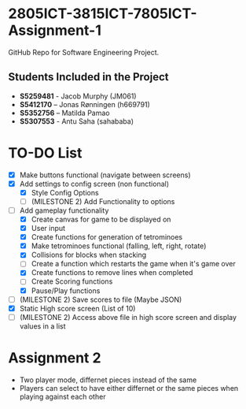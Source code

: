# 2805ICT-3815ICT-7805ICT-Assignment-1
GitHub Repo for Software Engineering Project.

## Students Included in the Project

 - **S5259481** - Jacob Murphy (JM061)
 - **S5412170** – Jonas Rønningen (h669791)
 - **S5352756** – Matilda Pamao 
 - **S5307553** - Antu Saha (sahababa)


# TO-DO List
- [x] Make buttons functional (navigate between screens)
- [x] Add settings to config screen (non functional)
  - [x] Style Config Options
  - [ ] (MILESTONE 2) Add Functionality to options 
- [ ] Add gameplay functionality
  - [x] Create canvas for game to be displayed on
  - [x] User input
  - [x] Create functions for generation of tetrominoes
  - [x] Make tetrominoes functional (falling, left, right, rotate)
  - [x] Collisions for blocks when stacking
  - [ ] Create a function which restarts the game when it's game over
  - [x] Create functions to remove lines when completed
  - [ ] Create Scoring functions
  - [x] Pause/Play functions
- [ ] (MILESTONE 2) Save scores to file (Maybe JSON)
- [x] Static High score screen (List of 10)
- [ ] (MILESTONE 2) Access above file in high score screen and display values in a list 
  
# Assignment 2 
- Two player mode, differnet pieces instead of the same
- Players can select to have either differnet or the same pieces when playing against each other
